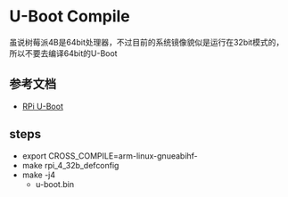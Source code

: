 # U-Boot Compile

虽说树莓派4B是64bit处理器，不过目前的系统镜像貌似是运行在32bit模式的，所以不要去编译64bit的U-Boot

## 参考文档

* [RPi U-Boot](https://elinux.org/RPi_U-Boot)


## steps

* export CROSS_COMPILE=arm-linux-gnueabihf-
* make rpi_4_32b_defconfig
* make -j4
  * u-boot.bin